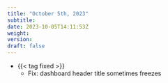 ```yaml
---
title: "October 5th, 2023"
subtitle:
date: 2023-10-05T14:11:53Z
weight:
version:
draft: false
---
```


- {{< tag fixed >}}
    - Fix: dashboard header title sometimes freezes
